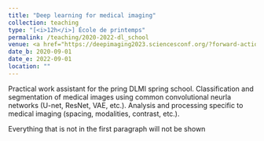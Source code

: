 ```yaml
---
title: "Deep learning for medical imaging"
collection: teaching
type: "[<i>12h</i>] École de printemps"
permalink: /teaching/2020-2022-dl_school
venue: <a href="https://deepimaging2023.sciencesconf.org/?forward-action=index&forward-controller=index&lang=en">DLMI Spring school</a>
date_b: 2020-09-01
date_e: 2022-09-01
location: ""
---
```


Practical work assistant for the pring DLMI spring school. Classification and segmentation of medical images using common convolutional neurla networks (U-net, ResNet, VAE, etc.). Analysis and processing specific to medical imaging (spacing, modalities, contrast, etc.).

Everything that is not in the first paragraph will not be shown


 
